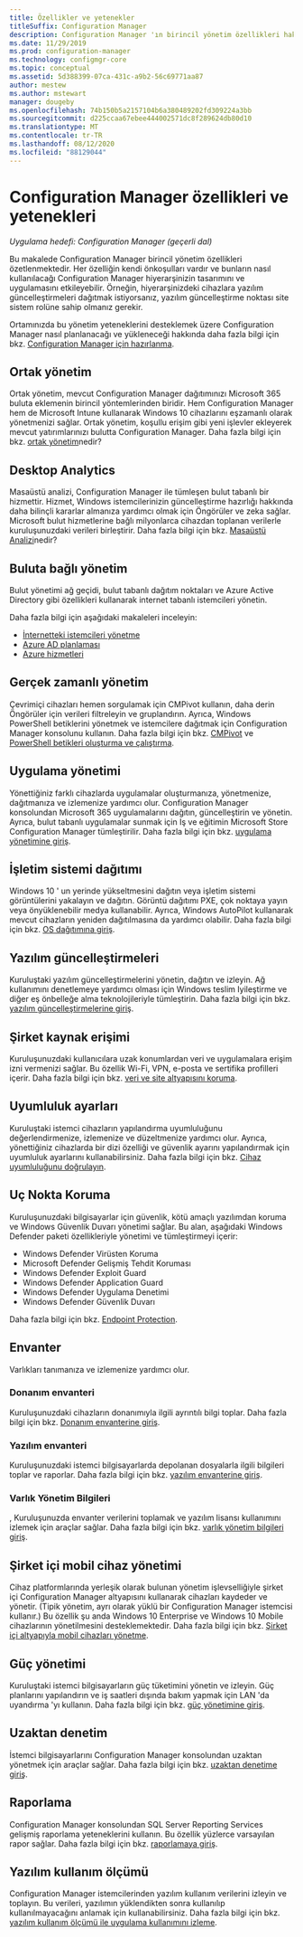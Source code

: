 ```yaml
---
title: Özellikler ve yetenekler
titleSuffix: Configuration Manager
description: Configuration Manager 'ın birincil yönetim özellikleri hakkında bilgi edinin.
ms.date: 11/29/2019
ms.prod: configuration-manager
ms.technology: configmgr-core
ms.topic: conceptual
ms.assetid: 5d388399-07ca-431c-a9b2-56c69771aa87
author: mestew
ms.author: mstewart
manager: dougeby
ms.openlocfilehash: 74b150b5a2157104b6a380489202fd309224a3bb
ms.sourcegitcommit: d225ccaa67ebee444002571dc8f289624db80d10
ms.translationtype: MT
ms.contentlocale: tr-TR
ms.lasthandoff: 08/12/2020
ms.locfileid: "88129044"
---
```

# <a name="features-and-capabilities-of-configuration-manager"></a>Configuration Manager özellikleri ve yetenekleri

*Uygulama hedefi: Configuration Manager (geçerli dal)*

Bu makalede Configuration Manager birincil yönetim özellikleri özetlenmektedir. Her özelliğin kendi önkoşulları vardır ve bunların nasıl kullanılacağı Configuration Manager hiyerarşinizin tasarımını ve uygulamasını etkileyebilir. Örneğin, hiyerarşinizdeki cihazlara yazılım güncelleştirmeleri dağıtmak istiyorsanız, yazılım güncelleştirme noktası site sistem rolüne sahip olmanız gerekir.  

Ortamınızda bu yönetim yeteneklerini desteklemek üzere Configuration Manager nasıl planlanacağı ve yükleneceği hakkında daha fazla bilgi için bkz. [Configuration Manager için hazırlanma](../get-ready.md).  

## <a name="co-management"></a>Ortak yönetim

Ortak yönetim, mevcut Configuration Manager dağıtımınızı Microsoft 365 buluta eklemenin birincil yöntemlerinden biridir. Hem Configuration Manager hem de Microsoft Intune kullanarak Windows 10 cihazlarını eşzamanlı olarak yönetmenizi sağlar. Ortak yönetim, koşullu erişim gibi yeni işlevler ekleyerek mevcut yatırımlarınızı bulutta Configuration Manager. Daha fazla bilgi için bkz. [ortak yönetim](../../../comanage/overview.md)nedir?

## <a name="desktop-analytics"></a>Desktop Analytics

Masaüstü analizi, Configuration Manager ile tümleşen bulut tabanlı bir hizmettir. Hizmet, Windows istemcilerinizin güncelleştirme hazırlığı hakkında daha bilinçli kararlar almanıza yardımcı olmak için Öngörüler ve zeka sağlar. Microsoft bulut hizmetlerine bağlı milyonlarca cihazdan toplanan verilerle kuruluşunuzdaki verileri birleştirir. Daha fazla bilgi için bkz. [Masaüstü Analizi](../../../desktop-analytics/overview.md)nedir?

## <a name="cloud-attached-management"></a>Buluta bağlı yönetim

Bulut yönetimi ağ geçidi, bulut tabanlı dağıtım noktaları ve Azure Active Directory gibi özellikleri kullanarak internet tabanlı istemcileri yönetin.

Daha fazla bilgi için aşağıdaki makaleleri inceleyin:

- [İnternetteki istemcileri yönetme](../../clients/manage/manage-clients-internet.md)
- [Azure AD planlaması](../security/plan-for-security.md#bkmk_planazuread)
- [Azure hizmetleri](../../servers/deploy/configure/azure-services-wizard.md)

## <a name="real-time-management"></a>Gerçek zamanlı yönetim

Çevrimiçi cihazları hemen sorgulamak için CMPivot kullanın, daha derin Öngörüler için verileri filtreleyin ve gruplandırın. Ayrıca, Windows PowerShell betiklerini yönetmek ve istemcilere dağıtmak için Configuration Manager konsolunu kullanın. Daha fazla bilgi için bkz. [CMPivot](../../servers/manage/cmpivot.md) ve [PowerShell betikleri oluşturma ve çalıştırma](../../../apps/deploy-use/create-deploy-scripts.md).

## <a name="application-management"></a>Uygulama yönetimi

Yönettiğiniz farklı cihazlarda uygulamalar oluşturmanıza, yönetmenize, dağıtmanıza ve izlemenize yardımcı olur. Configuration Manager konsolundan Microsoft 365 uygulamalarını dağıtın, güncelleştirin ve yönetin. Ayrıca, bulut tabanlı uygulamalar sunmak için Iş ve eğitimin Microsoft Store Configuration Manager tümleştirilir. Daha fazla bilgi için bkz. [uygulama yönetimine giriş](../../../apps/understand/introduction-to-application-management.md).

## <a name="os-deployment"></a>İşletim sistemi dağıtımı

Windows 10 ' un yerinde yükseltmesini dağıtın veya işletim sistemi görüntülerini yakalayın ve dağıtın. Görüntü dağıtımı PXE, çok noktaya yayın veya önyüklenebilir medya kullanabilir. Ayrıca, Windows AutoPilot kullanarak mevcut cihazların yeniden dağıtılmasına da yardımcı olabilir. Daha fazla bilgi için bkz. [OS dağıtımına giriş](../../../osd/understand/introduction-to-operating-system-deployment.md).  

## <a name="software-updates"></a>Yazılım güncelleştirmeleri

Kuruluştaki yazılım güncelleştirmelerini yönetin, dağıtın ve izleyin. Ağ kullanımını denetlemeye yardımcı olması için Windows teslim Iyileştirme ve diğer eş önbelleğe alma teknolojileriyle tümleştirin. Daha fazla bilgi için bkz. [yazılım güncelleştirmelerine giriş](../../../sum/understand/software-updates-introduction.md).  

## <a name="company-resource-access"></a>Şirket kaynak erişimi

Kuruluşunuzdaki kullanıcılara uzak konumlardan veri ve uygulamalara erişim izni vermenizi sağlar. Bu özellik Wi-Fi, VPN, e-posta ve sertifika profilleri içerir. Daha fazla bilgi için bkz. [veri ve site altyapısını koruma](../../../protect/understand/protect-data-and-site-infrastructure.md).

## <a name="compliance-settings"></a>Uyumluluk ayarları

Kuruluştaki istemci cihazların yapılandırma uyumluluğunu değerlendirmenize, izlemenize ve düzeltmenize yardımcı olur. Ayrıca, yönettiğiniz cihazlarda bir dizi özelliği ve güvenlik ayarını yapılandırmak için uyumluluk ayarlarını kullanabilirsiniz. Daha fazla bilgi için bkz. [Cihaz uyumluluğunu doğrulayın](../../../compliance/understand/ensure-device-compliance.md).  

## <a name="endpoint-protection"></a>Uç Nokta Koruma

Kuruluşunuzdaki bilgisayarlar için güvenlik, kötü amaçlı yazılımdan koruma ve Windows Güvenlik Duvarı yönetimi sağlar. Bu alan, aşağıdaki Windows Defender paketi özellikleriyle yönetimi ve tümleştirmeyi içerir:

- Windows Defender Virüsten Koruma
- Microsoft Defender Gelişmiş Tehdit Koruması
- Windows Defender Exploit Guard
- Windows Defender Application Guard
- Windows Defender Uygulama Denetimi
- Windows Defender Güvenlik Duvarı

Daha fazla bilgi için bkz. [Endpoint Protection](../../../protect/deploy-use/endpoint-protection.md).  

## <a name="inventory"></a>Envanter

Varlıkları tanımanıza ve izlemenize yardımcı olur.

### <a name="hardware-inventory"></a>Donanım envanteri

Kuruluşunuzdaki cihazların donanımıyla ilgili ayrıntılı bilgi toplar. Daha fazla bilgi için bkz. [Donanım envanterine giriş](../../clients/manage/inventory/introduction-to-hardware-inventory.md).  

### <a name="software-inventory"></a>Yazılım envanteri

Kuruluşunuzdaki istemci bilgisayarlarda depolanan dosyalarla ilgili bilgileri toplar ve raporlar. Daha fazla bilgi için bkz. [yazılım envanterine giriş](../../clients/manage/inventory/introduction-to-software-inventory.md).  

### <a name="asset-intelligence"></a>Varlık Yönetim Bilgileri

, Kuruluşunuzda envanter verilerini toplamak ve yazılım lisansı kullanımını izlemek için araçlar sağlar. Daha fazla bilgi için bkz. [varlık yönetim bilgileri giriş](../../clients/manage/asset-intelligence/introduction-to-asset-intelligence.md).  

## <a name="on-premises-mobile-device-management"></a>Şirket içi mobil cihaz yönetimi

Cihaz platformlarında yerleşik olarak bulunan yönetim işlevselliğiyle şirket içi Configuration Manager altyapısını kullanarak cihazları kaydeder ve yönetir. (Tipik yönetim, ayrı olarak yüklü bir Configuration Manager istemcisi kullanır.) Bu özellik şu anda Windows 10 Enterprise ve Windows 10 Mobile cihazlarının yönetilmesini desteklemektedir. Daha fazla bilgi için bkz. [Şirket içi altyapıyla mobil cihazları yönetme](../../../mdm/understand/manage-mobile-devices-with-on-premises-infrastructure.md).  

## <a name="power-management"></a>Güç yönetimi

Kuruluştaki istemci bilgisayarların güç tüketimini yönetin ve izleyin. Güç planlarını yapılandırın ve iş saatleri dışında bakım yapmak için LAN 'da uyandırma 'yı kullanın. Daha fazla bilgi için bkz. [güç yönetimine giriş](../../clients/manage/power/introduction-to-power-management.md).  

## <a name="remote-control"></a>Uzaktan denetim

İstemci bilgisayarlarını Configuration Manager konsolundan uzaktan yönetmek için araçlar sağlar. Daha fazla bilgi için bkz. [uzaktan denetime giriş](../../clients/manage/remote-control/introduction-to-remote-control.md).  

## <a name="reporting"></a>Raporlama

Configuration Manager konsolundan SQL Server Reporting Services gelişmiş raporlama yeteneklerini kullanın. Bu özellik yüzlerce varsayılan rapor sağlar. Daha fazla bilgi için bkz. [raporlamaya giriş](../../servers/manage/introduction-to-reporting.md).  

## <a name="software-metering"></a>Yazılım kullanım ölçümü

Configuration Manager istemcilerinden yazılım kullanım verilerini izleyin ve toplayın. Bu verileri, yazılımın yüklendikten sonra kullanılıp kullanılmayacağını anlamak için kullanabilirsiniz. Daha fazla bilgi için bkz. [yazılım kullanım ölçümü ile uygulama kullanımını izleme](../../../apps/deploy-use/monitor-app-usage-with-software-metering.md).  
